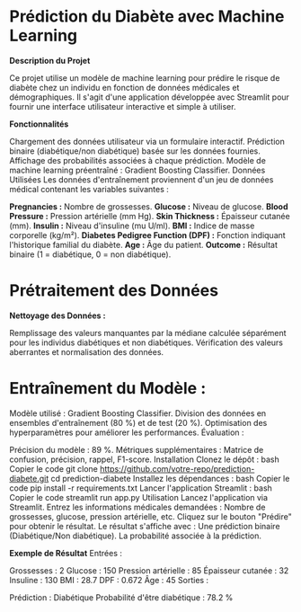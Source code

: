 # Prédiction du Diabète avec Machine Learning

**Description du Projet**

Ce projet utilise un modèle de machine learning pour prédire le risque de diabète chez un individu en fonction de données médicales et démographiques.
Il s'agit d'une application développée avec Streamlit pour fournir une interface utilisateur interactive et simple à utiliser.

**Fonctionnalités**

Chargement des données utilisateur via un formulaire interactif.
Prédiction binaire (diabétique/non diabétique) basée sur les données fournies.
Affichage des probabilités associées à chaque prédiction.
Modèle de machine learning préentraîné : Gradient Boosting Classifier.
Données Utilisées
Les données d'entraînement proviennent d'un jeu de données médical contenant les variables suivantes :

**Pregnancies :** Nombre de grossesses.
**Glucose :** Niveau de glucose.
**Blood Pressure :** Pression artérielle (mm Hg).
**Skin Thickness :** Épaisseur cutanée (mm).
**Insulin :** Niveau d'insuline (mu U/ml).
**BMI :** Indice de masse corporelle (kg/m²).
**Diabetes Pedigree Function (DPF) :** Fonction indiquant l'historique familial du diabète.
**Age :** Âge du patient.
**Outcome :** Résultat binaire (1 = diabétique, 0 = non diabétique).

# Prétraitement des Données

**Nettoyage des Données :**

Remplissage des valeurs manquantes par la médiane calculée séparément pour les individus diabétiques et non diabétiques.
Vérification des valeurs aberrantes et normalisation des données.

# Entraînement du Modèle :

Modèle utilisé : Gradient Boosting Classifier.
Division des données en ensembles d'entraînement (80 %) et de test (20 %).
Optimisation des hyperparamètres pour améliorer les performances.
Évaluation :

Précision du modèle : 89 %.
Métriques supplémentaires : Matrice de confusion, précision, rappel, F1-score.
Installation
Clonez le dépôt :
bash
Copier le code
git clone https://github.com/votre-repo/prediction-diabete.git
cd prediction-diabete
Installez les dépendances :
bash
Copier le code
pip install -r requirements.txt
Lancer l'application Streamlit :
bash
Copier le code
streamlit run app.py
Utilisation
Lancez l'application via Streamlit.
Entrez les informations médicales demandées :
Nombre de grossesses, glucose, pression artérielle, etc.
Cliquez sur le bouton "Prédire" pour obtenir le résultat.
Le résultat s'affiche avec :
Une prédiction binaire (Diabétique/Non diabétique).
La probabilité associée à la prédiction.

**Exemple de Résultat**
Entrées :

Grossesses : 2
Glucose : 150
Pression artérielle : 85
Épaisseur cutanée : 32
Insuline : 130
BMI : 28.7
DPF : 0.672
Âge : 45
Sorties :

Prédiction : Diabétique
Probabilité d'être diabétique : 78.2 %

